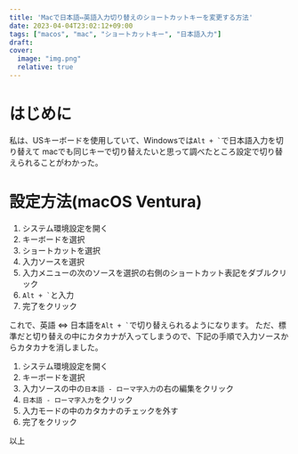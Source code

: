 ```yaml
---
title: 'Macで日本語⇔英語入力切り替えのショートカットキーを変更する方法'
date: 2023-04-04T23:02:12+09:00
tags: ["macos", "mac", "ショートカットキー", "日本語入力"]
draft:
cover:
  image: "img.png"
  relative: true
---
```


# はじめに

私は、USキーボードを使用していて、Windowsでは`` Alt + ` ``で日本語入力を切り替えて
macでも同じキーで切り替えたいと思って調べたところ設定で切り替えられることがわかった。

# 設定方法(macOS Ventura)

1. システム環境設定を開く
2. キーボードを選択
3. ショートカットを選択
4. 入力ソースを選択
5. 入力メニューの次のソースを選択の右側のショートカット表記をダブルクリック
6. `` Alt + ` ``と入力
7. 完了をクリック

これで、英語 ⇔ 日本語を`` Alt + ` ``で切り替えられるようになります。
ただ、標準だと切り替えの中にカタカナが入ってしまうので、下記の手順で入力ソースからカタカナを消しました。

1. システム環境設定を開く
2. キーボードを選択
3. 入力ソースの中の`日本語 - ローマ字入力`の右の編集をクリック
4. `日本語 - ローマ字入力`をクリック
5. 入力モードの中のカタカナのチェックを外す
6. 完了をクリック

以上
